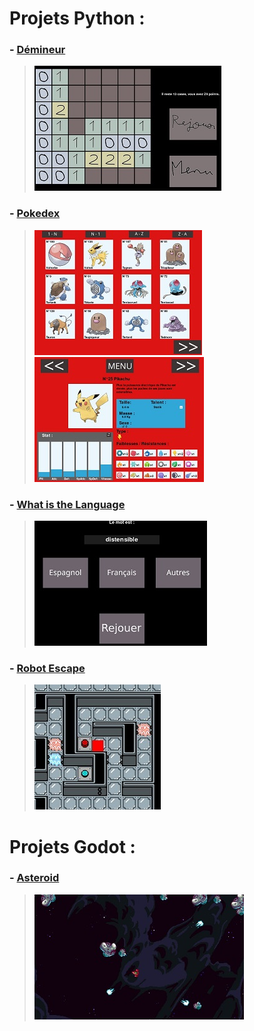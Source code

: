 # Projets Python :
### - [**Démineur**](https://github.com/Nathan-GUYARD/Demineur/)
> ![](/asset/img/demineur.jpeg)

### - [**Pokedex**](https://github.com/Nathan-GUYARD/Pokedex/)
> ![](/asset/img/pokedex1.jpeg) ![](/asset/img/pokedex2.jpeg)

### - [**What is the Language**](https://github.com/Nathan-GUYARD/What-is-the-Language/)
> ![](/asset/img/WITL.jpeg)

### - [**Robot Escape**](https://github.com/Nathan-GUYARD/Robot-Escape_python/)
> ![](/asset/img/robot_escape.jpeg)

# Projets Godot :
### - [**Asteroid**](https://github.com/Nathan-GUYARD/Asteroid/)
> ![](/asset/img/asteroid.jpeg)
